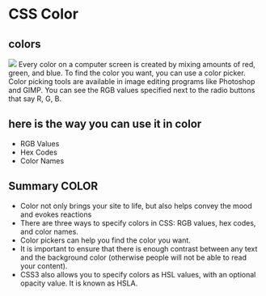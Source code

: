 # CSS Color

## colors
![](https://colorswall.com/images/palettes/tailwind-css-default-colors-palette-2845-colorswall.png)
Every color on a computer screen is created by mixing amounts of red,
green, and blue. To find the color you want, you can use a color picker. 
Color picking tools are available in image editing programs like Photoshop and GIMP.
 You can see the RGB values specified next to the radio buttons that say R, G, B.

 ## here is the way you can use it in color 
 - RGB Values
 - Hex Codes
 - Color Names

## Summary COLOR
- Color not only brings your site to life, but also helps convey the mood and evokes reactions
- There are three ways to specify colors in CSS: RGB values, hex codes, and color names.
- Color pickers can help you find the color you want.
- It is important to ensure that there is enough contrast between any text and the background color (otherwise
people will not be able to read your content). 
- CSS3 also allows you to specify colors as HSL values, with an optional opacity value. It is known as HSLA.
